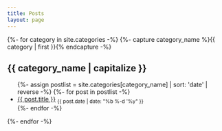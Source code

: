 ```yaml
---
title: Posts
layout: page
---
```


{%- for category in site.categories -%}
  {%- capture category_name %}{{ category | first }}{% endcapture -%}
  <h2>{{ category_name | capitalize }}</h2>
  <ul>
  {%- assign postlist = site.categories[category_name] | sort: 'date' | reverse -%}
  {%- for post in postlist -%}
    <li>
      <a href="{{ post.url }}">{{ post.title }}</a> <sub>{{ post.date | date: "%b %-d '%y" }}</sub>
    </li>
  {%- endfor -%}
  </ul>
{%- endfor -%}
